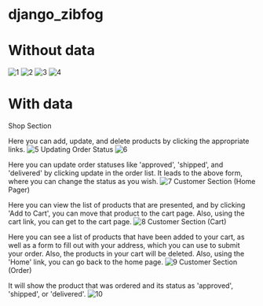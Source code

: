 # django_zibfog 
# Without data
![1](https://raw.githubusercontent.com/sanjukj36/zinfog_django/main/assets/85171419/03f992fc-6d9d-4cc3-9c7a-1fa039c64427)
![2](https://raw.githubusercontent.com/sanjukj36/zinfog_django/main/assets/85171419/958751b2-17b8-464f-9aa8-7b004f2a7e5a)
![3](https://raw.githubusercontent.com/sanjukj36/zinfog_django/main/assets/85171419/53e8304f-1591-46db-afca-116bf6037712)
![4](https://raw.githubusercontent.com/sanjukj36/zinfog_django/main/assets/85171419/5ffa36ed-6239-4f67-a8fb-8ae547d9ed41)
# With data
Shop Section

  Here you can add, update, and delete products by clicking the appropriate links.
![5](https://raw.githubusercontent.com/sanjukj36/zinfog_django/main/assets/85171419/9a955b39-c19b-44dc-9f5e-7ef3acf75cb4)
Updating Order Status 
![6](https://raw.githubusercontent.com/sanjukj36/zinfog_django/main/assets/85171419/71141624-330d-481d-936b-e68e9640078a)

  Here you can update order statuses like 'approved', 'shipped', and 'delivered' by clicking update in the order list.
It leads to the above form, where you can change the status as you wish.
![7](https://raw.githubusercontent.com/sanjukj36/zinfog_django/main/assets/85171419/2d9ef0b1-5957-4110-93e0-2dccad17a821)
Customer Section
(Home Pager)
  
  Here you can view the list of products that are presented, and by clicking 'Add to Cart', you can move that product to the cart page. Also, using the cart link, you can get to the cart page.
![8](https://raw.githubusercontent.com/sanjukj36/zinfog_django/main/assets/85171419/5dcdc089-64a0-4bf0-a028-c176d5fb37c2)
Customer Section
(Cart)
  
  Here you can see a list of products that have been added to your cart, as well as a form to fill out with your address, which you can use to submit your order. Also, the products in your cart will be deleted. Also, using the 'Home' link, you can go back to the home page.
![9](https://raw.githubusercontent.com/sanjukj36/zinfog_django/main/assets/85171419/71d143ee-a896-4464-8f4f-8fb5d6511fe2)
Customer Section
(Order)
 
  It will show the product that was ordered and its status as 'approved', 'shipped', or 'delivered'.
![10](https://raw.githubusercontent.com/sanjukj36/zinfog_django/main/assets/85171419/05d6d767-240f-49bc-add8-0654bb098347)
